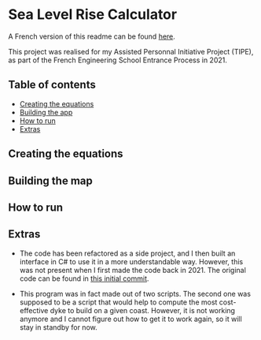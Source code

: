 # Sea Level Rise Calculator

A French version of this readme can be found [here](https://github.com/seanbogosavac/SeaLevelRiseCalculator/blob/main/README_FR.md).

This project was realised for my Assisted Personnal Initiative Project (TIPE), as part of the French Engineering School Entrance Process in 2021.

## Table of contents
* [Creating the equations](#creating-the-equations)
* [Building the app](#building-the-map)
* [How to run](#how-to-run)
* [Extras](#extras)

## Creating the equations

## Building the map

## How to run

## Extras

* The code has been refactored as a side project, and I then built an interface in C# to use it in a more understandable way. However, this was not present when I first made the code back in 2021. The original code can be found in [this initial commit](https://github.com/seanbogosavac/SeaLevelRiseCalculator/commit/eb9a1bcaed7dfc6c2f2fb35e66b63b13085b3585).


* This program was in fact made out of two scripts.
The second one was supposed to be a script that would help to compute the most cost-effective dyke to build on a given coast. However, it is not working anymore and I cannot figure out how to get it to work again, so it will stay in standby for now.